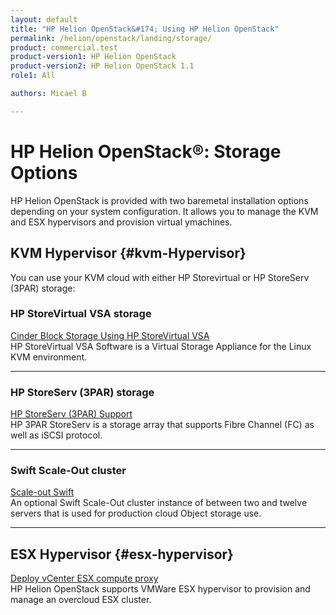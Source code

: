 ```yaml
---
layout: default
title: "HP Helion OpenStack&#174; Using HP Helion OpenStack"
permalink: /helion/openstack/landing/storage/
product: commercial.test
product-version1: HP Helion OpenStack
product-version2: HP Helion OpenStack 1.1
role1: All

authors: Micael B

---
```

<!--UNDER REVISION-->

<script>

function PageRefresh {
onLoad="window.refresh"
}

PageRefresh();

</script>

<!--
<p style="font-size: small;"> <a href="/helion/openstack/3rd-party-license-agreements/">&#9664; PREV</a> | <a href="/helion/openstack/">&#9650; UP</a> | NEXT &#9654; </p>
-->

# HP Helion OpenStack&#174;: Storage Options

HP Helion OpenStack is provided with two baremetal installation options depending on your system configuration. It allows you to manage the KVM and ESX hypervisors and provision virtual ymachines.

## KVM Hypervisor {#kvm-Hypervisor}

You can use your KVM cloud with either HP Storevirtual or HP StoreServ (3PAR) storage:

###  HP StoreVirtual VSA storage 

[Cinder Block Storage Using HP StoreVirtual VSA](/helion/openstack/install/vsa/overview/)
<br>HP StoreVirtual VSA Software is a Virtual Storage Appliance for the Linux KVM environment.
<hr>

###  HP StoreServ (3PAR) storage 

[HP StoreServ (3PAR) Support](/helion/openstack/install/3par/)
<br>HP 3PAR StoreServ is a storage array that supports Fibre Channel (FC) as well as iSCSI protocol.
<hr>

### Swift Scale-Out cluster 

[Scale-out Swift](/helion/openstack/services/object/overview/scale-out-swift/)
<br>An optional Swift Scale-Out cluster instance of between two and twelve servers that is used for production cloud Object storage use.
<hr>

## ESX Hypervisor {#esx-hypervisor}

[Deploy vCenter ESX compute proxy](/helion/openstack/install/esx/proxy/)
<br>HP Helion OpenStack supports VMWare ESX hypervisor to provision and manage an overcloud ESX cluster. 